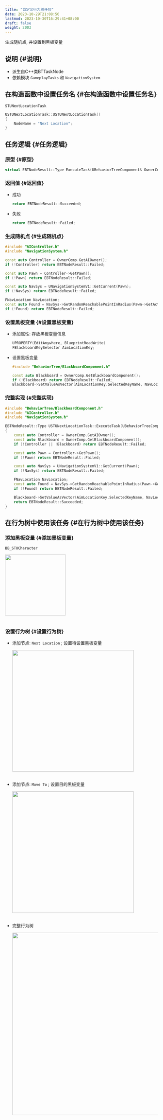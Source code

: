 ```yaml
---
title: "自定义行为树任务"
date: 2023-10-29T21:08:56
lastmod: 2023-10-30T16:29:41+08:00
draft: false
weight: 2003
---
```


生成随机点, 并设置到黑板变量 <br/>


## 说明 {#说明}

-   派生自C++类BTTaskNode <br/>
-   依赖模块 `GameplayTasks` 和 `NavigationSystem` <br/>


## 在构造函数中设置任务名 {#在构造函数中设置任务名}

`STUNextLocationTask` <br/>

```cpp
USTUNextLocationTask::USTUNextLocationTask()
{
    NodeName = "Next Location";
}
```


## 任务逻辑 {#任务逻辑}


### 原型 {#原型}

```cpp
virtual EBTNodeResult::Type ExecuteTask(UBehaviorTreeComponent& OwnerComp, uint8* NodeMemory);
```


### 返回值 {#返回值}

-   成功 <br/>
    ```cpp
    return EBTNodeResult::Succeeded;
    ```
-   失败 <br/>
    ```cpp
    return EBTNodeResult::Failed;
    ```


### 生成随机点 {#生成随机点}

```cpp
#include "AIController.h"
#include "NavigationSystem.h"

const auto Controller = OwnerComp.GetAIOwner();
if (!Controller) return EBTNodeResult::Failed;

const auto Pawn = Controller->GetPawn();
if (!Pawn) return EBTNodeResult::Failed;

const auto NavSys = UNavigationSystemV1::GetCurrent(Pawn);
if (!NavSys) return EBTNodeResult::Failed;

FNavLocation NavLocation;
const auto Found = NavSys->GetRandomReachablePointInRadius(Pawn->GetActorLocation(), 1000, NavLocation);
if (!Found) return EBTNodeResult::Failed;
```


### 设置黑板变量 {#设置黑板变量}

-   添加属性: 存放黑板变量信息 <br/>
    ```cpp
    UPROPERTY(EditAnywhere, BlueprintReadWrite)
    FBlackboardKeySelector AimLocationKey;
    ```
-   设置黑板变量 <br/>
    ```cpp
    #include "BehaviorTree/BlackboardComponent.h"
    
    const auto Blackboard = OwnerComp.GetBlackboardComponent();
    if (!Blackboard) return EBTNodeResult::Failed;
    Blackboard->SetValueAsVector(AimLocationKey.SelectedKeyName, NavLocation.Location);
    ```


### 完整实现 {#完整实现}

```cpp
#include "BehaviorTree/BlackboardComponent.h"
#include "AIController.h"
#include "NavigationSystem.h"

EBTNodeResult::Type USTUNextLocationTask::ExecuteTask(UBehaviorTreeComponent &OwnerComp, uint8 *NodeMemory)
{
    const auto Controller = OwnerComp.GetAIOwner();
    const auto Blackboard = OwnerComp.GetBlackboardComponent();
    if (!Controller || !Blackboard) return EBTNodeResult::Failed;

    const auto Pawn = Controller->GetPawn();
    if (!Pawn) return EBTNodeResult::Failed;

    const auto NavSys = UNavigationSystemV1::GetCurrent(Pawn);
    if (!NavSys) return EBTNodeResult::Failed;

    FNavLocation NavLocation;
    const auto Found = NavSys->GetRandomReachablePointInRadius(Pawn->GetActorLocation(), 1000, NavLocation);
    if (!Found) return EBTNodeResult::Failed;

    Blackboard->SetValueAsVector(AimLocationKey.SelectedKeyName, NavLocation.Location);
    return EBTNodeResult::Succeeded;
}
```


## 在行为树中使用该任务 {#在行为树中使用该任务}


### 添加黑板变量 {#添加黑板变量}

`BB_STUCharacter` <br/>

<img src="/pic/专题/NPC行为/自定义行为树任务/add-bb-key.png" width="200" /> <br/> <br/>


### 设置行为树 {#设置行为树}

-   添加节点: `Next Location` ; 设置待设置黑板变量 <br/>
    
    <img src="/pic/专题/NPC行为/自定义行为树任务/next-location.png" width="400" /> <br/> <br/>
-   添加节点: `Move To` ; 设置目的黑板变量 <br/>
    
    <img src="/pic/专题/NPC行为/自定义行为树任务/move-to.png" width="400" /> <br/> <br/>
-   完整行为树 <br/>
    
    <img src="/pic/专题/NPC行为/自定义行为树任务/bt.png" width="600" /> <br/> <br/>

